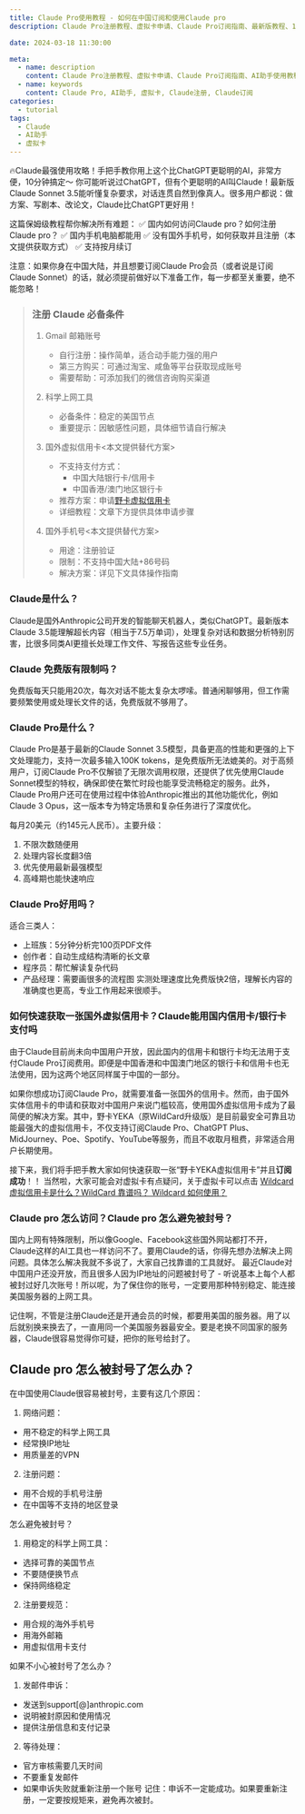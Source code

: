 ```yaml
---
title: Claude Pro使用教程 - 如何在中国订阅和使用Claude pro
description: Claude Pro注册教程、虚拟卡申请、Claude Pro订阅指南、最新版教程、10 分钟搞定

date: 2024-03-18 11:30:00

meta:
  - name: description
    content: Claude Pro注册教程、虚拟卡申请、Claude Pro订阅指南、AI助手使用教程
  - name: keywords
    content: Claude Pro, AI助手, 虚拟卡, Claude注册, Claude订阅
categories: 
  - tutorial
tags:
  - Claude
  - AI助手
  - 虚拟卡
---
```


🔥Claude最强使用攻略！手把手教你用上这个比ChatGPT更聪明的AI，非常方便，10分钟搞定～
你可能听说过ChatGPT，但有个更聪明的AI叫Claude！最新版Claude Sonnet 3.5能听懂复杂要求，对话连贯自然到像真人。很多用户都说：做方案、写剧本、改论文，Claude比ChatGPT更好用！

这篇保姆级教程帮你解决所有难题：
✅ 国内如何访问Claude pro？如何注册Claude pro？
✅ 国内手机电脑都能用
✅ 没有国外手机号，如何获取并且注册（本文提供获取方式）
✅ 支持按月续订

注意：如果你身在中国大陆，并且想要订阅Claude Pro会员（或者说是订阅Claude Sonnet）的话，就必须提前做好以下准备工作，每一步都至关重要，绝不能忽略！

<blockquote>

### 注册 Claude 必备条件

1. Gmail 邮箱账号
   - 自行注册：操作简单，适合动手能力强的用户
   - 第三方购买：可通过淘宝、咸鱼等平台获取现成账号
   - 需要帮助：可添加我们的微信咨询购买渠道

2. 科学上网工具
   - 必备条件：稳定的美国节点
   - 重要提示：因敏感性问题，具体细节请自行解决

3. 国外虚拟信用卡<本文提供替代方案>
   - 不支持支付方式：
     * 中国大陆银行卡/信用卡
     * 中国香港/澳门地区银行卡
   - 推荐方案：申请<a href="https://yeka.ai/i/ANYOFAI">野卡虚拟信用卡</a>
   - 详细教程：文章下方提供具体申请步骤

4. 国外手机号<本文提供替代方案>
   - 用途：注册验证
   - 限制：不支持中国大陆+86号码
   - 解决方案：详见下文具体操作指南

</blockquote>

### Claude是什么？
Claude是国外Anthropic公司开发的智能聊天机器人，类似ChatGPT。最新版本Claude 3.5能理解超长内容（相当于7.5万单词），处理复杂对话和数据分析特别厉害，比很多同类AI更擅长处理工作文件、写报告这些专业任务。

### Claude 免费版有限制吗？
免费版每天只能用20次，每次对话不能太复杂太啰嗦。普通闲聊够用，但工作需要频繁使用或处理长文件的话，免费版就不够用了。

### Claude Pro是什么？
Claude Pro是基于最新的Claude Sonnet 3.5模型，具备更高的性能和更强的上下文处理能力，支持一次最多输入100K tokens，是免费版所无法媲美的。对于高频用户，订阅Claude Pro不仅解锁了无限次调用权限，还提供了优先使用Claude Sonnet模型的特权，确保即使在繁忙时段也能享受流畅稳定的服务。此外，Claude Pro用户还可在使用过程中体验Anthropic推出的其他功能优化，例如Claude 3 Opus，这一版本专为特定场景和复杂任务进行了深度优化。

每月20美元（约145元人民币）。主要升级：
1. 不限次数随便用
2. 处理内容长度翻3倍
3. 优先使用最新最强模型
4. 高峰期也能快速响应

### Claude Pro好用吗？
适合三类人：
- 上班族：5分钟分析完100页PDF文件
- 创作者：自动生成结构清晰的长文章
- 程序员：帮忙解读复杂代码
- 产品经理：需要画很多的流程图
实测处理速度比免费版快2倍，理解长内容的准确度也更高，专业工作用起来很顺手。


### 如何快速获取一张国外虚拟信用卡？Claude能用国内信用卡/银行卡支付吗
由于Claude目前尚未向中国用户开放，因此国内的信用卡和银行卡均无法用于支付Claude Pro订阅费用。即便是中国香港和中国澳门地区的银行卡和信用卡也无法使用，因为这两个地区同样属于中国的一部分。

如果你想成功订阅Claude Pro，就需要准备一张国外的信用卡。然而，由于国外实体信用卡的申请和获取对中国用户来说门槛较高，使用国外虚拟信用卡成为了最简便的解决方案。其中，野卡YEKA（原WildCard升级版）是目前最安全可靠且功能最强大的虚拟信用卡，不仅支持订阅Claude Pro、ChatGPT Plus、MidJourney、Poe、Spotify、YouTube等服务，而且不收取月租费，非常适合用户长期使用。

接下来，我们将手把手教大家如何快速获取一张“野卡YEKA虚拟信用卡”并且**订阅成功**！！
当然啦，大家可能会对虚拟卡有点疑问，关于虚拟卡可以点击 [Wildcard 虚拟信用卡是什么？WildCard 靠谱吗？ Wildcard 如何使用？](https://chatgptzh.com.cn/wildcard/)


### Claude pro 怎么访问？Claude pro 怎么避免被封号？
国内上网有特殊限制，所以像Google、Facebook这些国外网站都打不开，Claude这样的AI工具也一样访问不了。要用Claude的话，你得先想办法解决上网问题。具体怎么解决我就不多说了，大家自己找靠谱的工具就好。
最近Claude对中国用户还没开放，而且很多人因为IP地址的问题被封号了 - 听说基本上每个人都被封过好几次账号！所以呢，为了保住你的账号，一定要用那种特别稳定、能连接美国服务器的上网工具。

记住啊，不管是注册Claude还是开通会员的时候，都要用美国的服务器。用了以后就别换来换去了，一直用同一个美国服务器最安全。要是老换不同国家的服务器，Claude很容易觉得你可疑，把你的账号给封了。

## Claude pro 怎么被封号了怎么办？
在中国使用Claude很容易被封号，主要有这几个原因：

1. 网络问题：
- 用不稳定的科学上网工具
- 经常换IP地址
- 用质量差的VPN

2. 注册问题：
- 用不合规的手机号注册
- 在中国等不支持的地区登录

怎么避免被封号？

1. 用稳定的科学上网工具：
- 选择可靠的美国节点
- 不要随便换节点
- 保持网络稳定

2. 注册要规范：
- 用合规的海外手机号
- 用海外邮箱
- 用虚拟信用卡支付

如果不小心被封号了怎么办？

1. 发邮件申诉：
- 发送到support[@]anthropic.com
- 说明被封原因和使用情况
- 提供注册信息和支付记录

2. 等待处理：
- 官方审核需要几天时间
- 不要重复发邮件
- 如果申诉失败就重新注册一个账号
记住：申诉不一定能成功。如果要重新注册，一定要按规矩来，避免再次被封。


